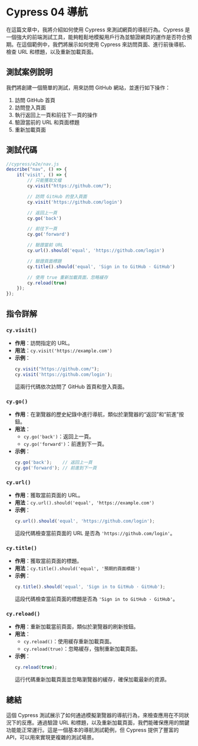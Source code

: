 # Cypress 04 導航

在這篇文章中，我將介紹如何使用 Cypress 來測試網頁的導航行為。Cypress 是一個強大的前端測試工具，能夠輕鬆地模擬用戶行為並驗證網頁的運作是否符合預期。在這個範例中，我們將展示如何使用 Cypress 來訪問頁面、進行前後導航、檢查 URL 和標題，以及重新加載頁面。

## 測試案例說明

我們將創建一個簡單的測試，用來訪問 GitHub 網站，並進行如下操作：
1. 訪問 GitHub 首頁
2. 訪問登入頁面
3. 執行返回上一頁和前往下一頁的操作
4. 驗證當前的 URL 和頁面標題
5. 重新加載頁面

## 測試代碼

```javascript
//cypress/e2e/nav.js
describe("nav", () => { 
    it('visit', () => {
        // 只能獲取文檔
        cy.visit("https://github.com/");

        // 訪問 GitHub 的登入頁面
        cy.visit('https://github.com/login')

        // 返回上一頁
        cy.go('back')

        // 前往下一頁
        cy.go('forward')

        // 驗證當前 URL
        cy.url().should('equal', 'https://github.com/login')

        // 驗證頁面標題
        cy.title().should('equal', 'Sign in to GitHub · GitHub')

        // 使用 true 重新加載頁面，忽略緩存
        cy.reload(true)
    });
});
```

## 指令詳解
### `cy.visit()`
- **作用**：訪問指定的 URL。
- **用法**：`cy.visit('https://example.com')`
- **示例**：
    ```javascript
    cy.visit("https://github.com/");
    cy.visit('https://github.com/login');
    ```
    這兩行代碼依次訪問了 GitHub 首頁和登入頁面。

### `cy.go()`
- **作用**：在瀏覽器的歷史紀錄中進行導航，類似於瀏覽器的“返回”和“前進”按鈕。
- **用法**：
  - `cy.go('back')`：返回上一頁。
  - `cy.go('forward')`：前進到下一頁。
- **示例**：
    ```javascript
    cy.go('back');    // 返回上一頁
    cy.go('forward'); // 前進到下一頁
    ```

### `cy.url()`
- **作用**：獲取當前頁面的 URL。
- **用法**：`cy.url().should('equal', 'https://example.com')`
- **示例**：
    ```javascript
    cy.url().should('equal', 'https://github.com/login');
    ```
    這段代碼檢查當前頁面的 URL 是否為 `'https://github.com/login'`。

### `cy.title()`
- **作用**：獲取當前頁面的標題。
- **用法**：`cy.title().should('equal', '預期的頁面標題')`
- **示例**：
    ```javascript
    cy.title().should('equal', 'Sign in to GitHub · GitHub');
    ```
    這段代碼檢查當前頁面的標題是否為 `'Sign in to GitHub · GitHub'`。

### `cy.reload()`
- **作用**：重新加載當前頁面，類似於瀏覽器的刷新按鈕。
- **用法**：
  - `cy.reload()`：使用緩存重新加載頁面。
  - `cy.reload(true)`：忽略緩存，強制重新加載頁面。
- **示例**：
    ```javascript
    cy.reload(true);
    ```
    這行代碼重新加載頁面並忽略瀏覽器的緩存，確保加載最新的資源。

## 總結

這個 Cypress 測試展示了如何通過模擬瀏覽器的導航行為，來檢查應用在不同狀況下的反應。通過驗證 URL 和標題，以及重新加載頁面，我們能確保應用的關鍵功能能正常運行。這是一個基本的導航測試範例，但 Cypress 提供了豐富的 API，可以用來實現更複雜的測試場景。
